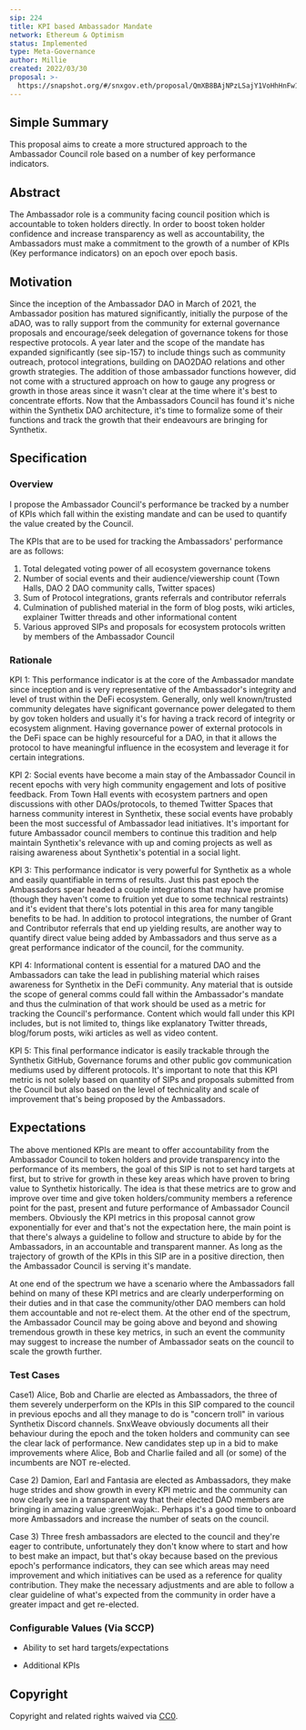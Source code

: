 ```yaml
---
sip: 224
title: KPI based Ambassador Mandate
network: Ethereum & Optimism
status: Implemented
type: Meta-Governance
author: Millie
created: 2022/03/30
proposal: >-
  https://snapshot.org/#/snxgov.eth/proposal/QmXB8BAjNPzLSajY1VoHhHnFw1XHZiqYu9pWMrd4eEJrZd
---
```



## Simple Summary

This proposal aims to create a more structured approach to the Ambassador Council role based on a number of key performance indicators.


## Abstract

The Ambassador role is a community facing council position which is accountable to token holders directly. In order to boost token holder confidence and increase transparency as well as accountability, the Ambassadors must make a commitment to the growth of a number of KPIs (Key performance indicators) on an epoch over epoch basis.

## Motivation

Since the inception of the Ambassador DAO in March of 2021, the Ambassador position has matured significantly, initially the purpose of the aDAO, was to rally support from the community for external governance proposals and encourage/seek delegation of governance tokens for those respective protocols. A year later and the scope of the mandate has expanded significantly (see sip-157) to include things such as community outreach, protocol integrations, building on DAO2DAO relations and other growth strategies.
The addition of those ambassador functions however, did not come with a structured approach on how to gauge any progress or growth in those areas since it wasn't clear at the time where it's best to concentrate efforts. Now that the Ambassadors Council has found it's niche within the Synthetix DAO architecture, it's time to formalize some of their functions and track the growth that their endeavours are bringing for Synthetix. 

## Specification


### Overview


I propose the Ambassador Council's performance be tracked by a number of KPIs which fall within the existing mandate and can be used to quantify the value created by the Council.

The KPIs that are to be used for tracking the Ambassadors' performance are as follows:

1) Total delegated voting power of all ecosystem governance tokens
2) Number of social events and their audience/viewership count (Town Halls, DAO 2 DAO community calls, Twitter spaces) 
3) Sum of Protocol integrations, grants referrals and contributor referrals 
4) Culmination of published material in the form of blog posts, wiki articles, explainer Twitter threads and other informational content 
5) Various approved SIPs and proposals for ecosystem protocols written by members of the Ambassador Council 



### Rationale


KPI 1:
This performance indicator is at the core of the Ambassador mandate since inception and is very representative of the Ambassador's integrity and level of trust within the DeFi ecosystem. Generally, only well known/trusted community delegates have significant governance power delegated to them by gov token holders and usually it's for having a track record of integrity or ecosystem alignment. Having governance power of external protocols in the DeFi space can be highly resourceful for a DAO, in that it allows the protocol to have meaningful influence in the ecosystem and leverage it for certain integrations.

KPI 2:
Social events have become a main stay of the Ambassador Council in recent epochs with very high community engagement and lots of positive feedback. From Town Hall events with ecosystem partners and open discussions with other DAOs/protocols, to themed Twitter Spaces that harness community interest in Synthetix, these social events have probably been the most successful of Ambassador lead initiatives. It's important for future Ambassador council members to continue this tradition and help maintain Synthetix's relevance with up and coming projects as well as raising awareness about Synthetix's potential in a social light.

KPI 3:
This performance indicator is very powerful for Synthetix as a whole and easily quantifiable in terms of results. Just this past epoch the Ambassadors spear headed a couple integrations that may have promise (though they haven't come to fruition yet due to some technical restraints) and it's evident that there's lots potential in this area for many tangible benefits to be had. In addition to protocol integrations, the number of Grant and Contributor referrals that end up yielding results, are another way to quantify direct value being added by Ambassadors and thus serve as a great performance indicator of the council, for the community.

KPI 4:
Informational content is essential for a matured DAO and the Ambassadors can take the lead in publishing material which raises awareness for Synthetix in the DeFi community. Any material that is outside the scope of general comms could fall within the Ambassador's mandate and thus the culmination of that work should be used as a metric for tracking the Council's performance. Content which would fall under this KPI includes, but is not limited to, things like explanatory Twitter threads, blog/forum posts, wiki articles as well as video content.

KPI 5: 
This final performance indicator is easily trackable through the Synthetix GitHub, Governance forums and other public gov communication mediums used by different protocols. It's important to note that this KPI metric is not solely based on quantity of SIPs and proposals submitted from the Council but also based on the level of technicality and scale of improvement that's being proposed by the Ambassadors.

## Expectations

The above mentioned KPIs are meant to offer accountability from the Ambassador Council to token holders and provide transparency into the performance of its members, the goal of this SIP is not to set hard targets at first, but to strive for growth in these key areas which have proven to bring value to Synthetix historically. The idea is that these metrics are to grow and improve over time and give token holders/community members a reference point for the past, present and future performance of Ambassador Council members. Obviously the KPI metrics in this proposal cannot grow exponentially for ever and that's not the expectation here, the main point is that there's always a guideline to follow and structure to abide by for the Ambassadors, in an accountable and transparent manner. As long as the trajectory of growth of the KPIs in this SIP are in a positive direction, then the Ambassador Council is serving it's mandate. 

At one end of the spectrum we have a scenario where the Ambassadors fall behind on many of these KPI metrics and are clearly underperforming on their duties and in that case the community/other DAO members can hold them accountable and not re-elect them. At the other end of the spectrum, the Ambassador Council may be going above and beyond and showing tremendous growth in these key metrics, in such an event the community may suggest to increase the number of Ambassador seats on the council to scale the growth further. 


### Test Cases

Case1)
Alice, Bob and Charlie are elected as Ambassadors, the three of them severely underperform on the KPIs in this SIP compared to the council in previous epochs and all they manage to do is "concern troll" in various Synthetix Discord channels. SnxWeave obviously documents all their behaviour during the epoch and the token holders and community can see the clear lack of performance. New candidates step up in a bid to make improvements where Alice, Bob and Charlie failed and all (or some) of the incumbents are NOT re-elected. 

Case 2)
Damion, Earl and Fantasia are elected as Ambassadors, they make huge strides and show growth in every KPI metric and the community can now clearly see in a transparent way that their elected DAO members are bringing in amazing value :greenWojak:. Perhaps it's a good time to onboard more Ambassadors and increase the number of seats on the council.

Case 3)
Three fresh ambassadors are elected to the council and they're eager to contribute, unfortunately they don't know where to start and how to best make an impact, but that's okay because based on the previous epoch's performance indicators, they can see which areas may need improvement and which initiatives can be used as a reference for quality contribution. They make the necessary adjustments and are able to follow a clear guideline of what's expected from the community in order have a greater impact and get re-elected.


### Configurable Values (Via SCCP)

- Ability to set hard targets/expectations 

- Additional KPIs


## Copyright

Copyright and related rights waived via [CC0](https://creativecommons.org/publicdomain/zero/1.0/).
